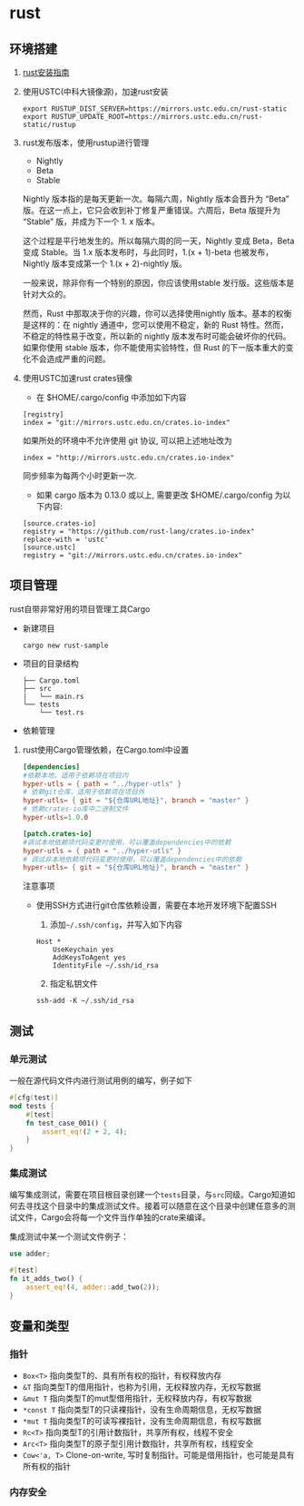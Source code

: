 # rust

## 环境搭建

1. [rust安装指南](https://www.rust-lang.org/zh-CN/tools/install)

2. 使用USTC(中科大镜像源)，加速rust安装

    ```shell
    export RUSTUP_DIST_SERVER=https://mirrors.ustc.edu.cn/rust-static
    export RUSTUP_UPDATE_ROOT=https://mirrors.ustc.edu.cn/rust-static/rustup
    ```

3. rust发布版本，使用rustup进行管理

    - Nightly
    - Beta
    - Stable

    Nightly 版本指的是每天更新一次。每隔六周，Nightly 版本会晋升为 “Beta” 版。在这一点上，它只会收到补丁修复严重错误。六周后，Beta 版提升为 “Stable” 版，并成为下一个 1. x 版本。

    这个过程是平行地发生的。所以每隔六周的同一天，Nightly 变成 Beta，Beta 变成 Stable。当 1.x 版本发布时，与此同时，1.(x + 1)-beta 也被发布，Nightly 版本变成第一个 1.(x + 2)-nightly 版。

    一般来说，除非你有一个特别的原因，你应该使用stable 发行版。这些版本是针对大众的。

    然而，Rust 中那取决于你的兴趣，你可以选择使用nightly 版本。基本的权衡是这样的：在 nightly 通道中，您可以使用不稳定，新的 Rust 特性。然而，不稳定的特性易于改变，所以新的 nightly 版本发布时可能会破坏你的代码。如果你使用 stable 版本，你不能使用实验特性，但 Rust 的下一版本重大的变化不会造成严重的问题。

4. 使用USTC加速rust crates镜像

    - 在 $HOME/.cargo/config 中添加如下内容

    ```content
    [registry]
    index = "git://mirrors.ustc.edu.cn/crates.io-index"
    ```

    如果所处的环境中不允许使用 git 协议, 可以把上述地址改为

    ```content
    index = "http://mirrors.ustc.edu.cn/crates.io-index"
    ```

    同步频率为每两个小时更新一次.

    - 如果 cargo 版本为 0.13.0 或以上, 需要更改 $HOME/.cargo/config 为以下内容:

    ```content
    [source.crates-io]
    registry = "https://github.com/rust-lang/crates.io-index"
    replace-with = 'ustc'
    [source.ustc]
    registry = "git://mirrors.ustc.edu.cn/crates.io-index"
    ```

## 项目管理

rust自带非常好用的项目管理工具Cargo

- 新建项目

    ```shell
    cargo new rust-sample
    ```

- 项目的目录结构

    ```content
    ├── Cargo.toml
    ├── src
    |   └── main.rs
    └── tests
        └── test.rs
    ```

- 依赖管理

1. rust使用Cargo管理依赖，在Cargo.toml中设置

    ```toml
    [dependencies]
    #依赖本地，适用于依赖项在项目内
    hyper-utls = { path = "../hyper-utls" }
    # 依赖git仓库，适用于依赖项在项目外
    hyper-utls= { git = "${仓库URL地址}", branch = "master" }
    # 依赖crates-io库中二进制文件
    hyper-utls=1.0.0

    [patch.crates-io]
    #调试本地依赖项代码变更时使用，可以覆盖dependencies中的依赖
    hyper-utls = { path = "../hyper-utls" }
    # 调试非本地依赖项代码变更时使用，可以覆盖dependencies中的依赖
    hyper-utls= { git = "${仓库URL地址}", branch = "master" }
    ```

    注意事项

    - 使用SSH方式进行git仓库依赖设置，需要在本地开发环境下配置SSH

        1. 添加`~/.ssh/config`，并写入如下内容

        ```context
        Host *
            UseKeychain yes
            AddKeysToAgent yes
            IdentityFile ~/.ssh/id_rsa
        ```

        2. 指定私钥文件

        ```shell
        ssh-add -K ~/.ssh/id_rsa
        ```

## 测试

### 单元测试

一般在源代码文件内进行测试用例的编写，例子如下

```rust
#[cfg(test)]
mod tests {
    #[test]
    fn test_case_001() {
        assert_eq!(2 + 2, 4);
    }
}
```

### 集成测试

编写集成测试，需要在项目根目录创建一个`tests`目录，与`src`同级。Cargo知道如何去寻找这个目录中的集成测试文件。接着可以随意在这个目录中创建任意多的测试文件，Cargo会将每一个文件当作单独的crate来编译。

集成测试中某一个测试文件例子：

```rust
use adder;

#[test]
fn it_adds_two() {
    assert_eq!(4, adder::add_two(2));
}

```

## 变量和类型

### 指针

- `Box<T>` 指向类型T的、具有所有权的指针，有权释放内存
- `&T` 指向类型T的借用指针，也称为引用，无权释放内存，无权写数据
- `&mut T` 指向类型T的mut型借用指针，无权释放内存，有权写数据
- `*const T` 指向类型T的只读裸指针，没有生命周期信息，无权写数据
- `*mut T` 指向类型T的可读写裸指针，没有生命周期信息，有权写数据
- `Rc<T>` 指向类型T的引用计数指针，共享所有权，线程不安全
- `Arc<T>` 指向类型T的原子型引用计数指针，共享所有权，线程安全
- `Cow<'a, T>` Clone-on-write, 写时复制指针。可能是借用指针，也可能是具有所有权的指针

### 内存安全
